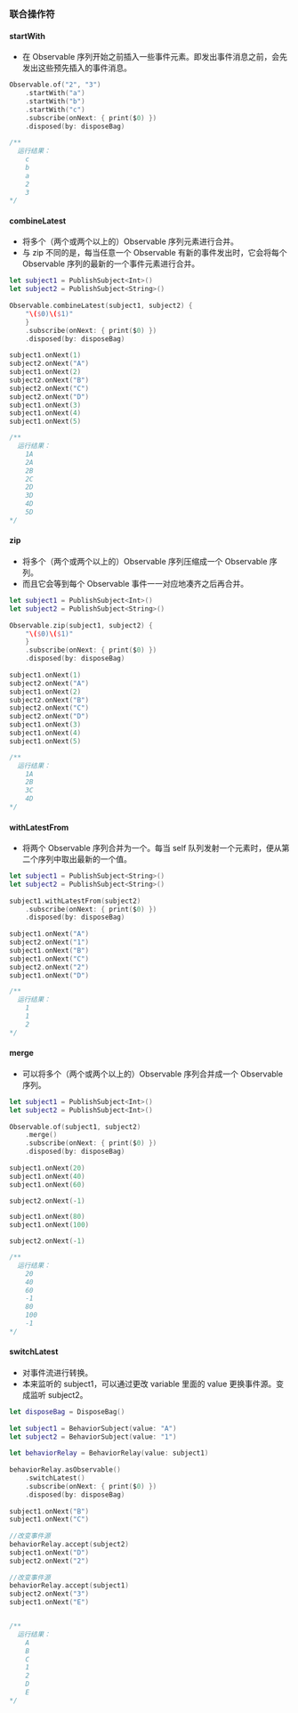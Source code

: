 
### 联合操作符

#### startWith
- 在 Observable 序列开始之前插入一些事件元素。即发出事件消息之前，会先发出这些预先插入的事件消息。
```Swift
Observable.of("2", "3")
    .startWith("a")
    .startWith("b")
    .startWith("c")
    .subscribe(onNext: { print($0) })
    .disposed(by: disposeBag)
    
/**
  运行结果：
    c
    b
    a
    2
    3
*/
```



#### combineLatest
- 将多个（两个或两个以上的）Observable 序列元素进行合并。
- 与 zip 不同的是，每当任意一个 Observable 有新的事件发出时，它会将每个 Observable 序列的最新的一个事件元素进行合并。
```Swift
let subject1 = PublishSubject<Int>()
let subject2 = PublishSubject<String>()
 
Observable.combineLatest(subject1, subject2) {
    "\($0)\($1)"
    }
    .subscribe(onNext: { print($0) })
    .disposed(by: disposeBag)
 
subject1.onNext(1)
subject2.onNext("A")
subject1.onNext(2)
subject2.onNext("B")
subject2.onNext("C")
subject2.onNext("D")
subject1.onNext(3)
subject1.onNext(4)
subject1.onNext(5)

/**
  运行结果：
    1A
    2A
    2B
    2C
    2D
    3D
    4D
    5D
*/

```



#### zip
- 将多个（两个或两个以上的）Observable 序列压缩成一个 Observable 序列。
- 而且它会等到每个 Observable 事件一一对应地凑齐之后再合并。
```Swift
let subject1 = PublishSubject<Int>()
let subject2 = PublishSubject<String>()
 
Observable.zip(subject1, subject2) {
    "\($0)\($1)"
    }
    .subscribe(onNext: { print($0) })
    .disposed(by: disposeBag)
 
subject1.onNext(1)
subject2.onNext("A")
subject1.onNext(2)
subject2.onNext("B")
subject2.onNext("C")
subject2.onNext("D")
subject1.onNext(3)
subject1.onNext(4)
subject1.onNext(5)

/**
  运行结果：
    1A
    2B
    3C
    4D
*/
```


#### withLatestFrom
- 将两个 Observable 序列合并为一个。每当 self 队列发射一个元素时，便从第二个序列中取出最新的一个值。
```Swift
let subject1 = PublishSubject<String>()
let subject2 = PublishSubject<String>()
 
subject1.withLatestFrom(subject2)
    .subscribe(onNext: { print($0) })
    .disposed(by: disposeBag)
 
subject1.onNext("A")
subject2.onNext("1")
subject1.onNext("B")
subject1.onNext("C")
subject2.onNext("2")
subject1.onNext("D")

/**
  运行结果：
    1
    1
    2
*/

```


#### merge
- 可以将多个（两个或两个以上的）Observable 序列合并成一个 Observable 序列。

```Swift
let subject1 = PublishSubject<Int>()
let subject2 = PublishSubject<Int>()
 
Observable.of(subject1, subject2)
    .merge()
    .subscribe(onNext: { print($0) })
    .disposed(by: disposeBag)
 
subject1.onNext(20)
subject1.onNext(40)
subject1.onNext(60)

subject2.onNext(-1)

subject1.onNext(80)
subject1.onNext(100)

subject2.onNext(-1)

/**
  运行结果：
    20
    40
    60
    -1
    80
    100
    -1
*/
```


#### switchLatest
- 对事件流进行转换。
- 本来监听的 subject1，可以通过更改 variable 里面的 value 更换事件源。变成监听 subject2。
```Swift
let disposeBag = DisposeBag()
 
let subject1 = BehaviorSubject(value: "A")
let subject2 = BehaviorSubject(value: "1")
 
let behaviorRelay = BehaviorRelay(value: subject1)
 
behaviorRelay.asObservable()
    .switchLatest()
    .subscribe(onNext: { print($0) })
    .disposed(by: disposeBag)
 
subject1.onNext("B")
subject1.onNext("C")
 
//改变事件源
behaviorRelay.accept(subject2)
subject1.onNext("D")
subject2.onNext("2")
 
//改变事件源
behaviorRelay.accept(subject1)
subject2.onNext("3")
subject1.onNext("E")


/**
  运行结果：
    A
    B
    C
    1
    2
    D
    E
*/
```
